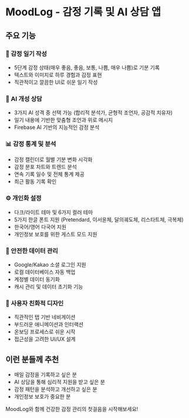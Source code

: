# MoodLog - 감정 기록 및 AI 상담 앱

## 주요 기능

### 📝 감정 일기 작성
- 5단계 감정 상태(매우 좋음, 좋음, 보통, 나쁨, 매우 나쁨)로 기분 기록
- 텍스트와 이미지로 하루 경험과 감정 표현
- 직관적이고 깔끔한 UI로 쉬운 일기 작성

### 🤖 AI 개성 상담
- 3가지 AI 성격 중 선택 가능 (합리적 분석가, 균형적 조언자, 공감적 치유자)  
- 일기 내용에 기반한 맞춤형 조언과 위로 메시지
- Firebase AI 기반의 지능적인 감정 분석

### 📊 감정 통계 및 분석
- 감정 캘린더로 월별 기분 변화 시각화
- 감정 분포 차트와 트렌드 분석
- 연속 기록 일수 및 전체 통계 제공
- 최근 활동 기록 확인

### ⚙️ 개인화 설정
- 다크/라이트 테마 및 6가지 컬러 테마
- 5가지 한글 폰트 지원 (Pretendard, 이서윤체, 달의궤도체, 리스타트체, 극복체)
- 한국어/영어 다국어 지원
- 개인정보 보호를 위한 게스트 모드 지원

### 🔐 안전한 데이터 관리
- Google/Kakao 소셜 로그인 지원
- 로컬 데이터베이스 자동 백업
- 계정별 데이터 동기화
- 캐시 관리 및 데이터 초기화 기능

### 📱 사용자 친화적 디자인
- 직관적인 탭 기반 네비게이션
- 부드러운 애니메이션과 인터랙션
- 온보딩 프로세스로 쉬운 시작
- 접근성을 고려한 UI/UX 설계

## 이런 분들께 추천
- 매일 감정을 기록하고 싶은 분
- AI 상담을 통해 심리적 지원을 받고 싶은 분  
- 감정 패턴을 분석하고 개선하고 싶은 분
- 개인정보 보호가 중요한 분

MoodLog와 함께 건강한 감정 관리의 첫걸음을 시작해보세요!